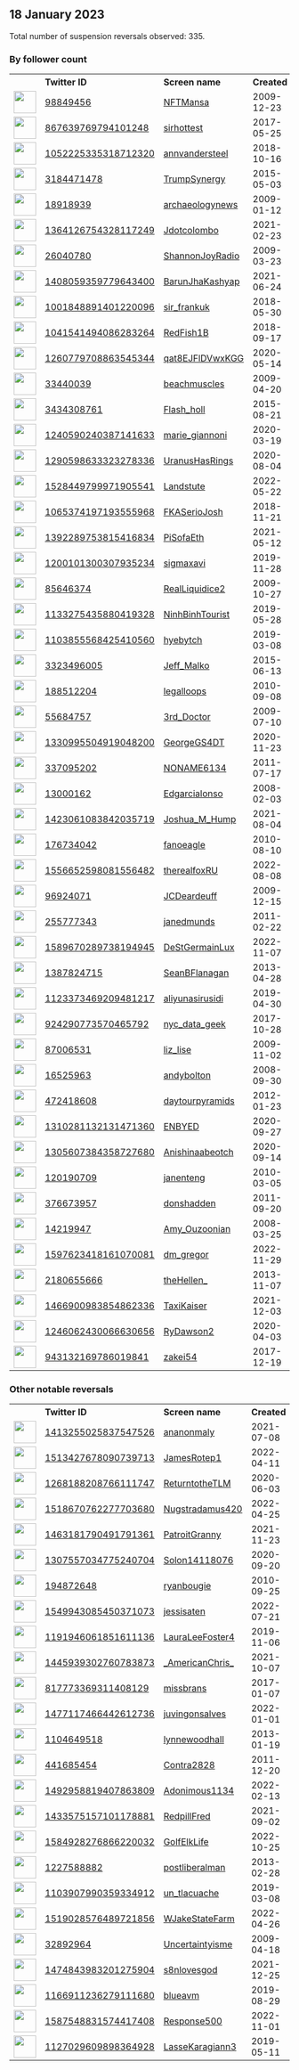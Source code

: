 
## 18 January 2023
Total number of suspension reversals observed: 335.

### By follower count
<table><tr><th></th><th align="left">Twitter ID</th><th align="left">Screen name</th>
<th align="left">Created</th><th align="left">Status</th><th align="left">Suspended</th><th align="left">Followers</th>
<tr><td><a href="https://pbs.twimg.com/profile_images/1635477864899395585/tIEJPpMP_normal.jpg"><img src="https://pbs.twimg.com/profile_images/1635477864899395585/tIEJPpMP_normal.jpg" width="40px" height="40px" align="center"/></a></td><td><a href="https://twitter.com/intent/user?user_id=98849456">98849456</a></td><td><a href="https://twitter.com/NFTMansa">NFTMansa</a></td><td>2009-12-23</td><td align="center">🔒</td><td>2023-01-13</td><td>108613</td></tr>
<tr><td><a href="https://pbs.twimg.com/profile_images/1621724574395305984/CLylZocU_normal.jpg"><img src="https://pbs.twimg.com/profile_images/1621724574395305984/CLylZocU_normal.jpg" width="40px" height="40px" align="center"/></a></td><td><a href="https://twitter.com/intent/user?user_id=867639769794101248">867639769794101248</a></td><td><a href="https://twitter.com/sirhottest">sirhottest</a></td><td>2017-05-25</td><td align="center"></td><td>2022-11-24</td><td>93004</td></tr>
<tr><td><a href="https://pbs.twimg.com/profile_images/1623504501947629571/eHq1v02g_normal.jpg"><img src="https://pbs.twimg.com/profile_images/1623504501947629571/eHq1v02g_normal.jpg" width="40px" height="40px" align="center"/></a></td><td><a href="https://twitter.com/intent/user?user_id=1052225335318712320">1052225335318712320</a></td><td><a href="https://twitter.com/annvandersteel">annvandersteel</a></td><td>2018-10-16</td><td align="center"></td><td></td><td>78488</td></tr>
<tr><td><a href="https://pbs.twimg.com/profile_images/1002235587808694274/osA1ld-Z_normal.jpg"><img src="https://pbs.twimg.com/profile_images/1002235587808694274/osA1ld-Z_normal.jpg" width="40px" height="40px" align="center"/></a></td><td><a href="https://twitter.com/intent/user?user_id=3184471478">3184471478</a></td><td><a href="https://twitter.com/TrumpSynergy">TrumpSynergy</a></td><td>2015-05-03</td><td align="center"></td><td></td><td>51103</td></tr>
<tr><td><a href="https://pbs.twimg.com/profile_images/70837918/P40112644e_1__normal.jpg"><img src="https://pbs.twimg.com/profile_images/70837918/P40112644e_1__normal.jpg" width="40px" height="40px" align="center"/></a></td><td><a href="https://twitter.com/intent/user?user_id=18918939">18918939</a></td><td><a href="https://twitter.com/archaeologynews">archaeologynews</a></td><td>2009-01-12</td><td align="center"></td><td>2023-01-13</td><td>31672</td></tr>
<tr><td><a href="https://pbs.twimg.com/profile_images/1628871714229850112/4hHelnQ2_normal.jpg"><img src="https://pbs.twimg.com/profile_images/1628871714229850112/4hHelnQ2_normal.jpg" width="40px" height="40px" align="center"/></a></td><td><a href="https://twitter.com/intent/user?user_id=1364126754328117249">1364126754328117249</a></td><td><a href="https://twitter.com/Jdotcolombo">Jdotcolombo</a></td><td>2021-02-23</td><td align="center"></td><td>2022-10-05</td><td>24004</td></tr>
<tr><td><a href="https://pbs.twimg.com/profile_images/1273069360953909248/C2kzuW93_normal.jpg"><img src="https://pbs.twimg.com/profile_images/1273069360953909248/C2kzuW93_normal.jpg" width="40px" height="40px" align="center"/></a></td><td><a href="https://twitter.com/intent/user?user_id=26040780">26040780</a></td><td><a href="https://twitter.com/ShannonJoyRadio">ShannonJoyRadio</a></td><td>2009-03-23</td><td align="center"></td><td>2022-03-11</td><td>22527</td></tr>
<tr><td><a href="https://pbs.twimg.com/profile_images/1626828128499924992/356cO6Iz_normal.jpg"><img src="https://pbs.twimg.com/profile_images/1626828128499924992/356cO6Iz_normal.jpg" width="40px" height="40px" align="center"/></a></td><td><a href="https://twitter.com/intent/user?user_id=1408059359779643400">1408059359779643400</a></td><td><a href="https://twitter.com/BarunJhaKashyap">BarunJhaKashyap</a></td><td>2021-06-24</td><td align="center"></td><td>2022-12-31</td><td>19104</td></tr>
<tr><td><a href="https://pbs.twimg.com/profile_images/1630297810510794752/0LvZ387L_normal.jpg"><img src="https://pbs.twimg.com/profile_images/1630297810510794752/0LvZ387L_normal.jpg" width="40px" height="40px" align="center"/></a></td><td><a href="https://twitter.com/intent/user?user_id=1001848891401220096">1001848891401220096</a></td><td><a href="https://twitter.com/sir_frankuk">sir_frankuk</a></td><td>2018-05-30</td><td align="center"></td><td>2022-07-04</td><td>16888</td></tr>
<tr><td><a href="https://pbs.twimg.com/profile_images/1617345848551038977/kpar0dQN_normal.jpg"><img src="https://pbs.twimg.com/profile_images/1617345848551038977/kpar0dQN_normal.jpg" width="40px" height="40px" align="center"/></a></td><td><a href="https://twitter.com/intent/user?user_id=1041541494086283264">1041541494086283264</a></td><td><a href="https://twitter.com/RedFish1B">RedFish1B</a></td><td>2018-09-17</td><td align="center"></td><td>2022-03-02</td><td>14612</td></tr>
<tr><td><a href="https://pbs.twimg.com/profile_images/1634756576023318528/ElWJEz5d_normal.jpg"><img src="https://pbs.twimg.com/profile_images/1634756576023318528/ElWJEz5d_normal.jpg" width="40px" height="40px" align="center"/></a></td><td><a href="https://twitter.com/intent/user?user_id=1260779708863545344">1260779708863545344</a></td><td><a href="https://twitter.com/qat8EJFlDVwxKGG">qat8EJFlDVwxKGG</a></td><td>2020-05-14</td><td align="center"></td><td>2023-01-12</td><td>13571</td></tr>
<tr><td><a href="https://pbs.twimg.com/profile_images/1430937893791485953/f3gSr59Q_normal.jpg"><img src="https://pbs.twimg.com/profile_images/1430937893791485953/f3gSr59Q_normal.jpg" width="40px" height="40px" align="center"/></a></td><td><a href="https://twitter.com/intent/user?user_id=33440039">33440039</a></td><td><a href="https://twitter.com/beachmuscles">beachmuscles</a></td><td>2009-04-20</td><td align="center"></td><td>2022-11-24</td><td>12805</td></tr>
<tr><td><a href="https://pbs.twimg.com/profile_images/1584084957521186817/zot3mVd6_normal.jpg"><img src="https://pbs.twimg.com/profile_images/1584084957521186817/zot3mVd6_normal.jpg" width="40px" height="40px" align="center"/></a></td><td><a href="https://twitter.com/intent/user?user_id=3434308761">3434308761</a></td><td><a href="https://twitter.com/Flash_holl">Flash_holl</a></td><td>2015-08-21</td><td align="center"></td><td>2022-11-02</td><td>10711</td></tr>
<tr><td><a href="https://pbs.twimg.com/profile_images/1609600085309931528/-6xbHJWJ_normal.jpg"><img src="https://pbs.twimg.com/profile_images/1609600085309931528/-6xbHJWJ_normal.jpg" width="40px" height="40px" align="center"/></a></td><td><a href="https://twitter.com/intent/user?user_id=1240590240387141633">1240590240387141633</a></td><td><a href="https://twitter.com/marie_giannoni">marie_giannoni</a></td><td>2020-03-19</td><td align="center"></td><td>2023-01-13</td><td>9531</td></tr>
<tr><td><a href="https://pbs.twimg.com/profile_images/1589712344040570881/e66SfpfX_normal.jpg"><img src="https://pbs.twimg.com/profile_images/1589712344040570881/e66SfpfX_normal.jpg" width="40px" height="40px" align="center"/></a></td><td><a href="https://twitter.com/intent/user?user_id=1290598633323278336">1290598633323278336</a></td><td><a href="https://twitter.com/UranusHasRings">UranusHasRings</a></td><td>2020-08-04</td><td align="center"></td><td>2022-12-25</td><td>8322</td></tr>
<tr><td><a href="https://pbs.twimg.com/profile_images/1625442570091352067/aOCGrlII_normal.jpg"><img src="https://pbs.twimg.com/profile_images/1625442570091352067/aOCGrlII_normal.jpg" width="40px" height="40px" align="center"/></a></td><td><a href="https://twitter.com/intent/user?user_id=1528449799971905541">1528449799971905541</a></td><td><a href="https://twitter.com/Landstute">Landstute</a></td><td>2022-05-22</td><td align="center">👋</td><td>2022-10-11</td><td>7353</td></tr>
<tr><td><a href="https://pbs.twimg.com/profile_images/1617445576831864832/m-vMUVFK_normal.jpg"><img src="https://pbs.twimg.com/profile_images/1617445576831864832/m-vMUVFK_normal.jpg" width="40px" height="40px" align="center"/></a></td><td><a href="https://twitter.com/intent/user?user_id=1065374197193555968">1065374197193555968</a></td><td><a href="https://twitter.com/FKASerioJosh">FKASerioJosh</a></td><td>2018-11-21</td><td align="center"></td><td>2022-09-15</td><td>7113</td></tr>
<tr><td><a href="https://pbs.twimg.com/profile_images/1506126428768808964/HmI7_Us8_normal.jpg"><img src="https://pbs.twimg.com/profile_images/1506126428768808964/HmI7_Us8_normal.jpg" width="40px" height="40px" align="center"/></a></td><td><a href="https://twitter.com/intent/user?user_id=1392289753815416834">1392289753815416834</a></td><td><a href="https://twitter.com/PiSofaEth">PiSofaEth</a></td><td>2021-05-12</td><td align="center"></td><td>2023-01-11</td><td>5333</td></tr>
<tr><td><a href="https://pbs.twimg.com/profile_images/1607013957486739457/O8aZ2b9h_normal.jpg"><img src="https://pbs.twimg.com/profile_images/1607013957486739457/O8aZ2b9h_normal.jpg" width="40px" height="40px" align="center"/></a></td><td><a href="https://twitter.com/intent/user?user_id=1200101300307935234">1200101300307935234</a></td><td><a href="https://twitter.com/sigmaxavi">sigmaxavi</a></td><td>2019-11-28</td><td align="center">🔒</td><td>2023-01-12</td><td>5308</td></tr>
<tr><td><a href="https://pbs.twimg.com/profile_images/1247328865703399425/y5Fg9i2R_normal.jpg"><img src="https://pbs.twimg.com/profile_images/1247328865703399425/y5Fg9i2R_normal.jpg" width="40px" height="40px" align="center"/></a></td><td><a href="https://twitter.com/intent/user?user_id=85646374">85646374</a></td><td><a href="https://twitter.com/RealLiquidice2">RealLiquidice2</a></td><td>2009-10-27</td><td align="center"></td><td>2022-11-07</td><td>5175</td></tr>
<tr><td><a href="https://pbs.twimg.com/profile_images/1136333222537601024/PfwFWMmC_normal.jpg"><img src="https://pbs.twimg.com/profile_images/1136333222537601024/PfwFWMmC_normal.jpg" width="40px" height="40px" align="center"/></a></td><td><a href="https://twitter.com/intent/user?user_id=1133275435880419328">1133275435880419328</a></td><td><a href="https://twitter.com/NinhBinhTourist">NinhBinhTourist</a></td><td>2019-05-28</td><td align="center"></td><td>2023-01-03</td><td>5159</td></tr>
<tr><td><a href="https://pbs.twimg.com/profile_images/1539720598619824128/VBYIR9IF_normal.jpg"><img src="https://pbs.twimg.com/profile_images/1539720598619824128/VBYIR9IF_normal.jpg" width="40px" height="40px" align="center"/></a></td><td><a href="https://twitter.com/intent/user?user_id=1103855568425410560">1103855568425410560</a></td><td><a href="https://twitter.com/hyebytch">hyebytch</a></td><td>2019-03-08</td><td align="center"></td><td>2023-01-13</td><td>5062</td></tr>
<tr><td><a href="https://pbs.twimg.com/profile_images/1601707665549402117/xzUmZ-nk_normal.jpg"><img src="https://pbs.twimg.com/profile_images/1601707665549402117/xzUmZ-nk_normal.jpg" width="40px" height="40px" align="center"/></a></td><td><a href="https://twitter.com/intent/user?user_id=3323496005">3323496005</a></td><td><a href="https://twitter.com/Jeff_Malko">Jeff_Malko</a></td><td>2015-06-13</td><td align="center"></td><td>2023-01-07</td><td>4385</td></tr>
<tr><td><a href="https://pbs.twimg.com/profile_images/1632177918360141826/7BfIVME__normal.jpg"><img src="https://pbs.twimg.com/profile_images/1632177918360141826/7BfIVME__normal.jpg" width="40px" height="40px" align="center"/></a></td><td><a href="https://twitter.com/intent/user?user_id=188512204">188512204</a></td><td><a href="https://twitter.com/legalloops">legalloops</a></td><td>2010-09-08</td><td align="center"></td><td>2023-01-13</td><td>4347</td></tr>
<tr><td><a href="https://pbs.twimg.com/profile_images/1348901286821978112/g5H9a2sV_normal.jpg"><img src="https://pbs.twimg.com/profile_images/1348901286821978112/g5H9a2sV_normal.jpg" width="40px" height="40px" align="center"/></a></td><td><a href="https://twitter.com/intent/user?user_id=55684757">55684757</a></td><td><a href="https://twitter.com/3rd_Doctor">3rd_Doctor</a></td><td>2009-07-10</td><td align="center"></td><td></td><td>4320</td></tr>
<tr><td><a href="https://pbs.twimg.com/profile_images/1331000800726949889/6_Ra0DNQ_normal.jpg"><img src="https://pbs.twimg.com/profile_images/1331000800726949889/6_Ra0DNQ_normal.jpg" width="40px" height="40px" align="center"/></a></td><td><a href="https://twitter.com/intent/user?user_id=1330995504919048200">1330995504919048200</a></td><td><a href="https://twitter.com/GeorgeGS4DT">GeorgeGS4DT</a></td><td>2020-11-23</td><td align="center"></td><td>2022-11-29</td><td>4269</td></tr>
<tr><td><a href="https://pbs.twimg.com/profile_images/1515252401380507648/eEgV_bUo_normal.jpg"><img src="https://pbs.twimg.com/profile_images/1515252401380507648/eEgV_bUo_normal.jpg" width="40px" height="40px" align="center"/></a></td><td><a href="https://twitter.com/intent/user?user_id=337095202">337095202</a></td><td><a href="https://twitter.com/NONAME6134">NONAME6134</a></td><td>2011-07-17</td><td align="center"></td><td>2023-01-12</td><td>3828</td></tr>
<tr><td><a href="https://pbs.twimg.com/profile_images/768126494631747586/eOhsJgHB_normal.jpg"><img src="https://pbs.twimg.com/profile_images/768126494631747586/eOhsJgHB_normal.jpg" width="40px" height="40px" align="center"/></a></td><td><a href="https://twitter.com/intent/user?user_id=13000162">13000162</a></td><td><a href="https://twitter.com/Edgarcialonso">Edgarcialonso</a></td><td>2008-02-03</td><td align="center"></td><td>2022-07-30</td><td>3418</td></tr>
<tr><td><a href="https://pbs.twimg.com/profile_images/1629655135059050496/rzk1JN_b_normal.jpg"><img src="https://pbs.twimg.com/profile_images/1629655135059050496/rzk1JN_b_normal.jpg" width="40px" height="40px" align="center"/></a></td><td><a href="https://twitter.com/intent/user?user_id=1423061083842035719">1423061083842035719</a></td><td><a href="https://twitter.com/Joshua_M_Hump">Joshua_M_Hump</a></td><td>2021-08-04</td><td align="center"></td><td>2022-09-22</td><td>3280</td></tr>
<tr><td><a href="https://pbs.twimg.com/profile_images/1630427352822939650/hAvHu42q_normal.jpg"><img src="https://pbs.twimg.com/profile_images/1630427352822939650/hAvHu42q_normal.jpg" width="40px" height="40px" align="center"/></a></td><td><a href="https://twitter.com/intent/user?user_id=176734042">176734042</a></td><td><a href="https://twitter.com/fanoeagle">fanoeagle</a></td><td>2010-08-10</td><td align="center"></td><td>2023-01-12</td><td>3128</td></tr>
<tr><td><a href="https://pbs.twimg.com/profile_images/1634107489724641280/zmvTjfdS_normal.jpg"><img src="https://pbs.twimg.com/profile_images/1634107489724641280/zmvTjfdS_normal.jpg" width="40px" height="40px" align="center"/></a></td><td><a href="https://twitter.com/intent/user?user_id=1556652598081556482">1556652598081556482</a></td><td><a href="https://twitter.com/therealfoxRU">therealfoxRU</a></td><td>2022-08-08</td><td align="center">🔒</td><td>2022-11-22</td><td>3069</td></tr>
<tr><td><a href="https://pbs.twimg.com/profile_images/1416795381229400066/PqmPPVKw_normal.jpg"><img src="https://pbs.twimg.com/profile_images/1416795381229400066/PqmPPVKw_normal.jpg" width="40px" height="40px" align="center"/></a></td><td><a href="https://twitter.com/intent/user?user_id=96924071">96924071</a></td><td><a href="https://twitter.com/JCDeardeuff">JCDeardeuff</a></td><td>2009-12-15</td><td align="center"></td><td>2022-10-14</td><td>2988</td></tr>
<tr><td><a href="https://pbs.twimg.com/profile_images/1012051510623027200/CCruOfUM_normal.jpg"><img src="https://pbs.twimg.com/profile_images/1012051510623027200/CCruOfUM_normal.jpg" width="40px" height="40px" align="center"/></a></td><td><a href="https://twitter.com/intent/user?user_id=255777343">255777343</a></td><td><a href="https://twitter.com/janedmunds">janedmunds</a></td><td>2011-02-22</td><td align="center"></td><td>2023-01-12</td><td>2908</td></tr>
<tr><td><a href="https://pbs.twimg.com/profile_images/1596284580343980034/xehi5jhh_normal.jpg"><img src="https://pbs.twimg.com/profile_images/1596284580343980034/xehi5jhh_normal.jpg" width="40px" height="40px" align="center"/></a></td><td><a href="https://twitter.com/intent/user?user_id=1589670289738194945">1589670289738194945</a></td><td><a href="https://twitter.com/DeStGermainLux">DeStGermainLux</a></td><td>2022-11-07</td><td align="center"></td><td>2023-01-01</td><td>2905</td></tr>
<tr><td><a href="https://pbs.twimg.com/profile_images/1459442801788207107/jIlgVVb7_normal.jpg"><img src="https://pbs.twimg.com/profile_images/1459442801788207107/jIlgVVb7_normal.jpg" width="40px" height="40px" align="center"/></a></td><td><a href="https://twitter.com/intent/user?user_id=1387824715">1387824715</a></td><td><a href="https://twitter.com/SeanBFlanagan">SeanBFlanagan</a></td><td>2013-04-28</td><td align="center"></td><td>2022-07-16</td><td>2786</td></tr>
<tr><td><a href="https://pbs.twimg.com/profile_images/1567960120335671304/9YksbcBS_normal.jpg"><img src="https://pbs.twimg.com/profile_images/1567960120335671304/9YksbcBS_normal.jpg" width="40px" height="40px" align="center"/></a></td><td><a href="https://twitter.com/intent/user?user_id=1123373469209481217">1123373469209481217</a></td><td><a href="https://twitter.com/aliyunasirusidi">aliyunasirusidi</a></td><td>2019-04-30</td><td align="center"></td><td>2023-01-10</td><td>2723</td></tr>
<tr><td><a href="https://pbs.twimg.com/profile_images/1309207681836683267/WG8C7QqJ_normal.jpg"><img src="https://pbs.twimg.com/profile_images/1309207681836683267/WG8C7QqJ_normal.jpg" width="40px" height="40px" align="center"/></a></td><td><a href="https://twitter.com/intent/user?user_id=924290773570465792">924290773570465792</a></td><td><a href="https://twitter.com/nyc_data_geek">nyc_data_geek</a></td><td>2017-10-28</td><td align="center"></td><td>2022-08-03</td><td>2621</td></tr>
<tr><td><a href="https://pbs.twimg.com/profile_images/1615175985292365824/jpVogO4k_normal.jpg"><img src="https://pbs.twimg.com/profile_images/1615175985292365824/jpVogO4k_normal.jpg" width="40px" height="40px" align="center"/></a></td><td><a href="https://twitter.com/intent/user?user_id=87006531">87006531</a></td><td><a href="https://twitter.com/liz_lise">liz_lise</a></td><td>2009-11-02</td><td align="center"></td><td>2022-08-11</td><td>2486</td></tr>
<tr><td><a href="https://pbs.twimg.com/profile_images/1618714886963437579/PWvm2_as_normal.jpg"><img src="https://pbs.twimg.com/profile_images/1618714886963437579/PWvm2_as_normal.jpg" width="40px" height="40px" align="center"/></a></td><td><a href="https://twitter.com/intent/user?user_id=16525963">16525963</a></td><td><a href="https://twitter.com/andybolton">andybolton</a></td><td>2008-09-30</td><td align="center"></td><td>2022-08-18</td><td>2342</td></tr>
<tr><td><a href="https://pbs.twimg.com/profile_images/966139562622930945/KEvY4zNo_normal.jpg"><img src="https://pbs.twimg.com/profile_images/966139562622930945/KEvY4zNo_normal.jpg" width="40px" height="40px" align="center"/></a></td><td><a href="https://twitter.com/intent/user?user_id=472418608">472418608</a></td><td><a href="https://twitter.com/daytourpyramids">daytourpyramids</a></td><td>2012-01-23</td><td align="center"></td><td>2023-01-09</td><td>2300</td></tr>
<tr><td><a href="https://pbs.twimg.com/profile_images/1609746552787968000/oNQr7yTV_normal.jpg"><img src="https://pbs.twimg.com/profile_images/1609746552787968000/oNQr7yTV_normal.jpg" width="40px" height="40px" align="center"/></a></td><td><a href="https://twitter.com/intent/user?user_id=1310281132131471360">1310281132131471360</a></td><td><a href="https://twitter.com/ENBYED">ENBYED</a></td><td>2020-09-27</td><td align="center"></td><td>2023-01-10</td><td>2229</td></tr>
<tr><td><a href="https://pbs.twimg.com/profile_images/1634350264923865088/meDdMu5I_normal.jpg"><img src="https://pbs.twimg.com/profile_images/1634350264923865088/meDdMu5I_normal.jpg" width="40px" height="40px" align="center"/></a></td><td><a href="https://twitter.com/intent/user?user_id=1305607384358727680">1305607384358727680</a></td><td><a href="https://twitter.com/Anishinaabeotch">Anishinaabeotch</a></td><td>2020-09-14</td><td align="center"></td><td>2023-01-13</td><td>2222</td></tr>
<tr><td><a href="https://pbs.twimg.com/profile_images/1011347896493531137/dM5XdtbB_normal.jpg"><img src="https://pbs.twimg.com/profile_images/1011347896493531137/dM5XdtbB_normal.jpg" width="40px" height="40px" align="center"/></a></td><td><a href="https://twitter.com/intent/user?user_id=120190709">120190709</a></td><td><a href="https://twitter.com/janenteng">janenteng</a></td><td>2010-03-05</td><td align="center"></td><td></td><td>2150</td></tr>
<tr><td><a href="https://pbs.twimg.com/profile_images/1599226137695043584/UiXks7VF_normal.jpg"><img src="https://pbs.twimg.com/profile_images/1599226137695043584/UiXks7VF_normal.jpg" width="40px" height="40px" align="center"/></a></td><td><a href="https://twitter.com/intent/user?user_id=376673957">376673957</a></td><td><a href="https://twitter.com/donshadden">donshadden</a></td><td>2011-09-20</td><td align="center"></td><td>2023-01-06</td><td>1955</td></tr>
<tr><td><a href="https://pbs.twimg.com/profile_images/1538002698926141441/SyZ-jGeE_normal.jpg"><img src="https://pbs.twimg.com/profile_images/1538002698926141441/SyZ-jGeE_normal.jpg" width="40px" height="40px" align="center"/></a></td><td><a href="https://twitter.com/intent/user?user_id=14219947">14219947</a></td><td><a href="https://twitter.com/Amy_Ouzoonian">Amy_Ouzoonian</a></td><td>2008-03-25</td><td align="center"></td><td>2023-01-10</td><td>1899</td></tr>
<tr><td><a href="https://pbs.twimg.com/profile_images/1597631916563468292/LqOQgvpU_normal.jpg"><img src="https://pbs.twimg.com/profile_images/1597631916563468292/LqOQgvpU_normal.jpg" width="40px" height="40px" align="center"/></a></td><td><a href="https://twitter.com/intent/user?user_id=1597623418161070081">1597623418161070081</a></td><td><a href="https://twitter.com/dm_gregor">dm_gregor</a></td><td>2022-11-29</td><td align="center"></td><td>2023-01-09</td><td>1733</td></tr>
<tr><td><a href="https://pbs.twimg.com/profile_images/1324984122209673216/wfG2TyzB_normal.jpg"><img src="https://pbs.twimg.com/profile_images/1324984122209673216/wfG2TyzB_normal.jpg" width="40px" height="40px" align="center"/></a></td><td><a href="https://twitter.com/intent/user?user_id=2180655666">2180655666</a></td><td><a href="https://twitter.com/theHellen_">theHellen_</a></td><td>2013-11-07</td><td align="center"></td><td>2022-08-15</td><td>1690</td></tr>
<tr><td><a href="https://pbs.twimg.com/profile_images/1629199857880649729/0VpQKbx4_normal.jpg"><img src="https://pbs.twimg.com/profile_images/1629199857880649729/0VpQKbx4_normal.jpg" width="40px" height="40px" align="center"/></a></td><td><a href="https://twitter.com/intent/user?user_id=1466900983854862336">1466900983854862336</a></td><td><a href="https://twitter.com/TaxiKaiser">TaxiKaiser</a></td><td>2021-12-03</td><td align="center"></td><td>2022-12-29</td><td>1574</td></tr>
<tr><td><a href="https://pbs.twimg.com/profile_images/1615732693245001730/Q5e6QxY5_normal.jpg"><img src="https://pbs.twimg.com/profile_images/1615732693245001730/Q5e6QxY5_normal.jpg" width="40px" height="40px" align="center"/></a></td><td><a href="https://twitter.com/intent/user?user_id=1246062430066630656">1246062430066630656</a></td><td><a href="https://twitter.com/RyDawson2">RyDawson2</a></td><td>2020-04-03</td><td align="center"></td><td></td><td>1564</td></tr>
<tr><td><a href="https://pbs.twimg.com/profile_images/1507764143151108098/Mf-BcbUb_normal.jpg"><img src="https://pbs.twimg.com/profile_images/1507764143151108098/Mf-BcbUb_normal.jpg" width="40px" height="40px" align="center"/></a></td><td><a href="https://twitter.com/intent/user?user_id=943132169786019841">943132169786019841</a></td><td><a href="https://twitter.com/zakei54">zakei54</a></td><td>2017-12-19</td><td align="center"></td><td>2022-12-29</td><td>1547</td></tr>
</table>

### Other notable reversals
<table><tr><th></th><th align="left">Twitter ID</th><th align="left">Screen name</th>
<th align="left">Created</th><th align="left">Status</th><th align="left">Suspended</th><th align="left">Followers</th>
<tr><td><a href="https://pbs.twimg.com/profile_images/1508481535929843712/nR6JzCTC_normal.jpg"><img src="https://pbs.twimg.com/profile_images/1508481535929843712/nR6JzCTC_normal.jpg" width="40px" height="40px" align="center"/></a></td><td><a href="https://twitter.com/intent/user?user_id=1413255025837547526">1413255025837547526</a></td><td><a href="https://twitter.com/ananonmaly">ananonmaly</a></td><td>2021-07-08</td><td align="center"></td><td>2022-10-21</td><td>346</td></tr>
<tr><td><a href="https://pbs.twimg.com/profile_images/1541607246722899972/QLWjrn4q_normal.jpg"><img src="https://pbs.twimg.com/profile_images/1541607246722899972/QLWjrn4q_normal.jpg" width="40px" height="40px" align="center"/></a></td><td><a href="https://twitter.com/intent/user?user_id=1513427678090739713">1513427678090739713</a></td><td><a href="https://twitter.com/JamesRotep1">JamesRotep1</a></td><td>2022-04-11</td><td align="center"></td><td>2022-10-14</td><td>4</td></tr>
<tr><td><a href="https://pbs.twimg.com/profile_images/1550964374558449664/s7o4y_Il_normal.jpg"><img src="https://pbs.twimg.com/profile_images/1550964374558449664/s7o4y_Il_normal.jpg" width="40px" height="40px" align="center"/></a></td><td><a href="https://twitter.com/intent/user?user_id=1268188208766111747">1268188208766111747</a></td><td><a href="https://twitter.com/ReturntotheTLM">ReturntotheTLM</a></td><td>2020-06-03</td><td align="center"></td><td>2022-12-29</td><td>340</td></tr>
<tr><td><a href="https://pbs.twimg.com/profile_images/1518670940678238208/cI5_YzI6_normal.jpg"><img src="https://pbs.twimg.com/profile_images/1518670940678238208/cI5_YzI6_normal.jpg" width="40px" height="40px" align="center"/></a></td><td><a href="https://twitter.com/intent/user?user_id=1518670762277703680">1518670762277703680</a></td><td><a href="https://twitter.com/Nugstradamus420">Nugstradamus420</a></td><td>2022-04-25</td><td align="center"></td><td>2023-01-11</td><td>8</td></tr>
<tr><td><a href="https://pbs.twimg.com/profile_images/1612547227053948928/mLOe2Xrp_normal.jpg"><img src="https://pbs.twimg.com/profile_images/1612547227053948928/mLOe2Xrp_normal.jpg" width="40px" height="40px" align="center"/></a></td><td><a href="https://twitter.com/intent/user?user_id=1463181790491791361">1463181790491791361</a></td><td><a href="https://twitter.com/PatroitGranny">PatroitGranny</a></td><td>2021-11-23</td><td align="center"></td><td>2023-01-11</td><td>599</td></tr>
<tr><td><a href="https://abs.twimg.com/sticky/default_profile_images/default_profile_normal.png"><img src="https://abs.twimg.com/sticky/default_profile_images/default_profile_normal.png" width="40px" height="40px" align="center"/></a></td><td><a href="https://twitter.com/intent/user?user_id=1307557034775240704">1307557034775240704</a></td><td><a href="https://twitter.com/Solon14118076">Solon14118076</a></td><td>2020-09-20</td><td align="center"></td><td>2023-01-12</td><td>46</td></tr>
<tr><td><a href="https://pbs.twimg.com/profile_images/1758000522/image_normal.jpg"><img src="https://pbs.twimg.com/profile_images/1758000522/image_normal.jpg" width="40px" height="40px" align="center"/></a></td><td><a href="https://twitter.com/intent/user?user_id=194872648">194872648</a></td><td><a href="https://twitter.com/ryanbougie">ryanbougie</a></td><td>2010-09-25</td><td align="center"></td><td>2023-01-10</td><td>675</td></tr>
<tr><td><a href="https://pbs.twimg.com/profile_images/1562115139255549952/fge8IwQV_normal.jpg"><img src="https://pbs.twimg.com/profile_images/1562115139255549952/fge8IwQV_normal.jpg" width="40px" height="40px" align="center"/></a></td><td><a href="https://twitter.com/intent/user?user_id=1549943085450371073">1549943085450371073</a></td><td><a href="https://twitter.com/jessisaten">jessisaten</a></td><td>2022-07-21</td><td align="center">🔒</td><td>2023-01-13</td><td>559</td></tr>
<tr><td><a href="https://pbs.twimg.com/profile_images/1306291758557540360/yjZ9KYHY_normal.jpg"><img src="https://pbs.twimg.com/profile_images/1306291758557540360/yjZ9KYHY_normal.jpg" width="40px" height="40px" align="center"/></a></td><td><a href="https://twitter.com/intent/user?user_id=1191946061851611136">1191946061851611136</a></td><td><a href="https://twitter.com/LauraLeeFoster4">LauraLeeFoster4</a></td><td>2019-11-06</td><td align="center"></td><td>2023-01-13</td><td>175</td></tr>
<tr><td><a href="https://pbs.twimg.com/profile_images/1577873672483676160/MixJ5rnl_normal.jpg"><img src="https://pbs.twimg.com/profile_images/1577873672483676160/MixJ5rnl_normal.jpg" width="40px" height="40px" align="center"/></a></td><td><a href="https://twitter.com/intent/user?user_id=1445939302760783873">1445939302760783873</a></td><td><a href="https://twitter.com/_AmericanChris_">_AmericanChris_</a></td><td>2021-10-07</td><td align="center"></td><td>2022-12-05</td><td>275</td></tr>
<tr><td><a href="https://pbs.twimg.com/profile_images/1601812870882213888/18OQyE7k_normal.jpg"><img src="https://pbs.twimg.com/profile_images/1601812870882213888/18OQyE7k_normal.jpg" width="40px" height="40px" align="center"/></a></td><td><a href="https://twitter.com/intent/user?user_id=817773369311408129">817773369311408129</a></td><td><a href="https://twitter.com/missbrans">missbrans</a></td><td>2017-01-07</td><td align="center"></td><td>2022-12-23</td><td>544</td></tr>
<tr><td><a href="https://pbs.twimg.com/profile_images/1636008979305472001/eFJlF9nl_normal.jpg"><img src="https://pbs.twimg.com/profile_images/1636008979305472001/eFJlF9nl_normal.jpg" width="40px" height="40px" align="center"/></a></td><td><a href="https://twitter.com/intent/user?user_id=1477117466442612736">1477117466442612736</a></td><td><a href="https://twitter.com/juvingonsalves">juvingonsalves</a></td><td>2022-01-01</td><td align="center"></td><td>2022-12-01</td><td>207</td></tr>
<tr><td><a href="https://abs.twimg.com/sticky/default_profile_images/default_profile_normal.png"><img src="https://abs.twimg.com/sticky/default_profile_images/default_profile_normal.png" width="40px" height="40px" align="center"/></a></td><td><a href="https://twitter.com/intent/user?user_id=1104649518">1104649518</a></td><td><a href="https://twitter.com/lynnewoodhall">lynnewoodhall</a></td><td>2013-01-19</td><td align="center"></td><td>2022-12-29</td><td>191</td></tr>
<tr><td><a href="https://pbs.twimg.com/profile_images/1271821725186043904/HeEZJ3Pi_normal.jpg"><img src="https://pbs.twimg.com/profile_images/1271821725186043904/HeEZJ3Pi_normal.jpg" width="40px" height="40px" align="center"/></a></td><td><a href="https://twitter.com/intent/user?user_id=441685454">441685454</a></td><td><a href="https://twitter.com/Contra2828">Contra2828</a></td><td>2011-12-20</td><td align="center"></td><td>2023-01-09</td><td>36</td></tr>
<tr><td><a href="https://pbs.twimg.com/profile_images/1634323080385372160/RNQJnjuu_normal.jpg"><img src="https://pbs.twimg.com/profile_images/1634323080385372160/RNQJnjuu_normal.jpg" width="40px" height="40px" align="center"/></a></td><td><a href="https://twitter.com/intent/user?user_id=1492958819407863809">1492958819407863809</a></td><td><a href="https://twitter.com/Adonimous1134">Adonimous1134</a></td><td>2022-02-13</td><td align="center"></td><td>2023-01-13</td><td>407</td></tr>
<tr><td><a href="https://pbs.twimg.com/profile_images/1618813968717418496/ncXQ2FR1_normal.jpg"><img src="https://pbs.twimg.com/profile_images/1618813968717418496/ncXQ2FR1_normal.jpg" width="40px" height="40px" align="center"/></a></td><td><a href="https://twitter.com/intent/user?user_id=1433575157101178881">1433575157101178881</a></td><td><a href="https://twitter.com/RedpillFred">RedpillFred</a></td><td>2021-09-02</td><td align="center"></td><td>2023-01-13</td><td>52</td></tr>
<tr><td><a href="https://pbs.twimg.com/profile_images/1617333071208124417/FBVGovvh_normal.jpg"><img src="https://pbs.twimg.com/profile_images/1617333071208124417/FBVGovvh_normal.jpg" width="40px" height="40px" align="center"/></a></td><td><a href="https://twitter.com/intent/user?user_id=1584928276866220032">1584928276866220032</a></td><td><a href="https://twitter.com/GolfElkLife">GolfElkLife</a></td><td>2022-10-25</td><td align="center"></td><td>2023-01-16</td><td>207</td></tr>
<tr><td><a href="https://pbs.twimg.com/profile_images/1523659248147832833/Eq6sg7m5_normal.jpg"><img src="https://pbs.twimg.com/profile_images/1523659248147832833/Eq6sg7m5_normal.jpg" width="40px" height="40px" align="center"/></a></td><td><a href="https://twitter.com/intent/user?user_id=1227588882">1227588882</a></td><td><a href="https://twitter.com/postliberalman">postliberalman</a></td><td>2013-02-28</td><td align="center"></td><td>2023-01-12</td><td>428</td></tr>
<tr><td><a href="https://pbs.twimg.com/profile_images/1503450781818802193/OSLo1c0o_normal.jpg"><img src="https://pbs.twimg.com/profile_images/1503450781818802193/OSLo1c0o_normal.jpg" width="40px" height="40px" align="center"/></a></td><td><a href="https://twitter.com/intent/user?user_id=1103907990359334912">1103907990359334912</a></td><td><a href="https://twitter.com/un_tlacuache">un_tlacuache</a></td><td>2019-03-08</td><td align="center"></td><td>2023-01-06</td><td>54</td></tr>
<tr><td><a href="https://pbs.twimg.com/profile_images/1519029868830380033/--P2iHLW_normal.jpg"><img src="https://pbs.twimg.com/profile_images/1519029868830380033/--P2iHLW_normal.jpg" width="40px" height="40px" align="center"/></a></td><td><a href="https://twitter.com/intent/user?user_id=1519028576489721856">1519028576489721856</a></td><td><a href="https://twitter.com/WJakeStateFarm">WJakeStateFarm</a></td><td>2022-04-26</td><td align="center"></td><td>2022-12-08</td><td>1468</td></tr>
<tr><td><a href="https://pbs.twimg.com/profile_images/1578138441182740480/ww0zwWXd_normal.jpg"><img src="https://pbs.twimg.com/profile_images/1578138441182740480/ww0zwWXd_normal.jpg" width="40px" height="40px" align="center"/></a></td><td><a href="https://twitter.com/intent/user?user_id=32892964">32892964</a></td><td><a href="https://twitter.com/Uncertaintyisme">Uncertaintyisme</a></td><td>2009-04-18</td><td align="center">🚫</td><td>2023-01-12</td><td>23</td></tr>
<tr><td><a href="https://pbs.twimg.com/profile_images/1509592099997421568/2nKw3z_P_normal.jpg"><img src="https://pbs.twimg.com/profile_images/1509592099997421568/2nKw3z_P_normal.jpg" width="40px" height="40px" align="center"/></a></td><td><a href="https://twitter.com/intent/user?user_id=1474843983201275904">1474843983201275904</a></td><td><a href="https://twitter.com/s8nlovesgod">s8nlovesgod</a></td><td>2021-12-25</td><td align="center"></td><td>2023-01-04</td><td>482</td></tr>
<tr><td><a href="https://abs.twimg.com/sticky/default_profile_images/default_profile_normal.png"><img src="https://abs.twimg.com/sticky/default_profile_images/default_profile_normal.png" width="40px" height="40px" align="center"/></a></td><td><a href="https://twitter.com/intent/user?user_id=1166911236279111680">1166911236279111680</a></td><td><a href="https://twitter.com/blueavm">blueavm</a></td><td>2019-08-29</td><td align="center"></td><td>2023-01-12</td><td>93</td></tr>
<tr><td><a href="https://pbs.twimg.com/profile_images/1610670125157584897/BVh9n2oy_normal.jpg"><img src="https://pbs.twimg.com/profile_images/1610670125157584897/BVh9n2oy_normal.jpg" width="40px" height="40px" align="center"/></a></td><td><a href="https://twitter.com/intent/user?user_id=1587548831574417408">1587548831574417408</a></td><td><a href="https://twitter.com/Response500">Response500</a></td><td>2022-11-01</td><td align="center"></td><td>2023-01-14</td><td>33</td></tr>
<tr><td><a href="https://pbs.twimg.com/profile_images/1127029882775642123/seXnfoNm_normal.jpg"><img src="https://pbs.twimg.com/profile_images/1127029882775642123/seXnfoNm_normal.jpg" width="40px" height="40px" align="center"/></a></td><td><a href="https://twitter.com/intent/user?user_id=1127029609898364928">1127029609898364928</a></td><td><a href="https://twitter.com/LasseKaragiann3">LasseKaragiann3</a></td><td>2019-05-11</td><td align="center"></td><td>2023-01-11</td><td>228</td></tr>
</table>
